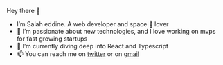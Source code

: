 Hey there 👋
- I’m Salah eddine. A web developer and space 🚀 lover
- 👀 I’m passionate about new technologies, and I love working on mvps for fast growing startups
- 🌱 I’m currently diving deep into React and Typescript
- 📫 You can reach me on [twitter](https://twitter.com/salaheddine_ab) or on [gmail](mailto:abdelwahid.salaheddine@gmail.com)

<!---
Salaheddine999/Salaheddine999 is a ✨ special ✨ repository because its `README.md` (this file) appears on your GitHub profile.
You can click the Preview link to take a look at your changes.
--->
